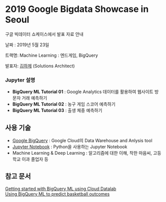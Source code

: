 # 2019 Google Bigdata Showcase in Seoul

구글 빅데이터 쇼케이스에서 발표 자료 안내

날짜 : 2019년 5월 23일  

트랙명: Machine Learning : 엔드게임, BigQuery  

발표자: [김하제](haje@g.skku.edu) (Solutions Architect)



### Jupyter 설명

- **BigQuery ML Tutorial 01** : Google Analytics 데이터를 활용하여 웹사이트 방문자 거래 예측하기
- **BigQuery ML Tutorial 02** : 농구 게임 스코어 예측하기
- **BigQuery ML Tutorial 03** : 출생 체중 예측하기

## 사용 기술

- [Google BigQuery](https://cloud.google.com/bigquery/) : Google Cloud의 Data Warehouse and Anlysis tool
- [Jupyter Notebook](https://jupyter.org) : Python을 사용하는 Jupyter Notebook
- Machine Learning & Deep Learning : 알고리즘에 대한 이해, 착한 마음씨, 고등학교 이과 졸업자 등



## 참고 문서
[Getting started with BigQuery ML using Cloud Datalab](https://cloud.google.com/bigquery-ml/docs/bigqueryml-notebook-start)  
[Using BigQuery ML to predict basketball outcomes](https://cloud.google.com/bigquery-ml/docs/bigqueryml-ncaa)
